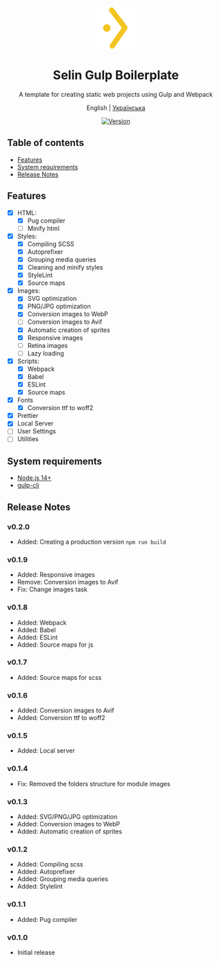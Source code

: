 <div align="center"><img src="./logo.svg" alt="SelinCodes logo" width="100" />

# Selin Gulp Boilerplate

A template for creating static web projects using Gulp and Webpack

English | [Українська](/readme-ua.md)

[![Version](https://img.shields.io/badge/Version-0.2.0-blue.svg)](https://github.com/selincodes/)

</div>

## Table of contents

- [Features](#features)
- [System requirements](#system-requirements)
- [Release Notes](#release-notes)

## Features

- [x] HTML:
  - [x] Pug compiler
  - [ ] Minify html
- [x] Styles:
  - [x] Compiling SCSS
  - [x] Autoprefixer
  - [x] Grouping media queries
  - [x] Cleaning and minify styles
  - [x] StyleLint
  - [x] Source maps
- [x] Images:
  - [x] SVG optimization
  - [x] PNG/JPG optimization
  - [x] Conversion images to WebP
  - [ ] Conversion images to Avif
  - [x] Automatic creation of sprites
  - [x] Responsive images
  - [ ] Retina images
  - [ ] Lazy loading
- [x] Scripts:
  - [x] Webpack
  - [x] Babel
  - [x] ESLint
  - [x] Source maps
- [x] Fonts
  - [x] Conversion ttf to woff2
- [x] Prettier
- [x] Local Server
- [ ] User Settings
- [ ] Utilities

## System requirements

- [Node.js 14+](https://nodejs.org/en)
- [gulp-cli](https://gulpjs.com/docs/en/getting-started/quick-start/)

## Release Notes

### v0.2.0

- Added: Creating a production version `npm run build`

### v0.1.9

- Added: Responsive images
- Remove: Conversion images to Avif
- Fix: Change images task

### v0.1.8

- Added: Webpack
- Added: Babel
- Added: ESLint
- Added: Source maps for js

### v0.1.7

- Added: Source maps for scss

### v0.1.6

- Added: Conversion images to Avif
- Added: Conversion ttf to woff2

### v0.1.5

- Added: Local server

### v0.1.4

- Fix: Removed the folders structure for module images

### v0.1.3

- Added: SVG/PNG/JPG optimization
- Added: Conversion images to WebP
- Added: Automatic creation of sprites

### v0.1.2

- Added: Compiling scss
- Added: Autoprefixer
- Added: Grouping media queries
- Added: Stylelint

### v0.1.1

- Added: Pug compiler

### v0.1.0

- Initial release
